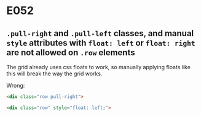 # E052

## `.pull-right` and `.pull-left` classes, and manual `style` attributes with `float: left` or `float: right` are not allowed on `.row` elements

The grid already uses css floats to work, so manually applying floats like this will break the way the grid works.

Wrong:

```html
<div class="row pull-right">
```

```html
<div class="row" style="float: left;">
```
